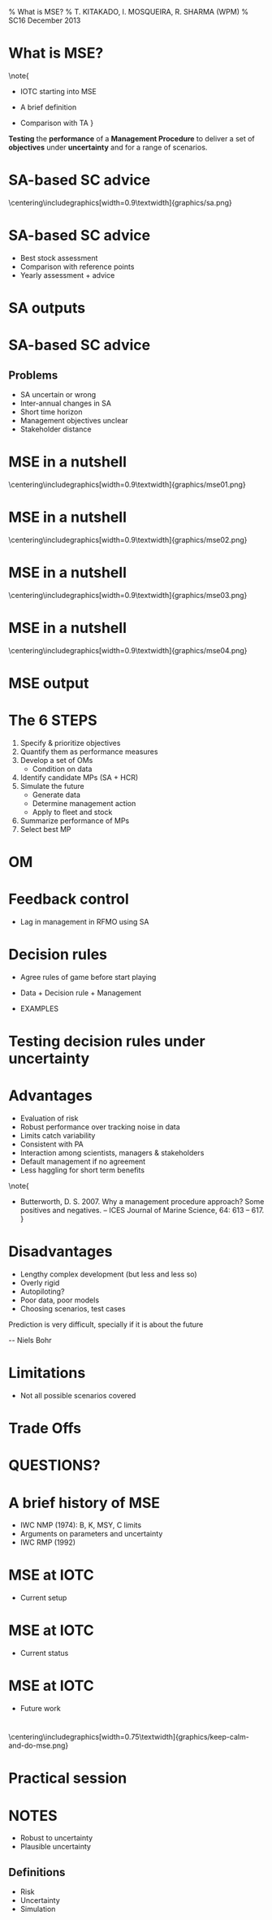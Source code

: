 % What is MSE?
% T. KITAKADO, I. MOSQUEIRA, R. SHARMA (WPM)
% SC16 December 2013

# What is MSE?

\note{
- IOTC starting into MSE
- A brief definition

- Comparison with TA
}

**Testing** the **performance** of a **Management Procedure** to deliver a set of **objectives** under **uncertainty** and for a range of scenarios.

# SA-based SC advice

\centering\includegraphics[width=0.9\textwidth]{graphics/sa.png}

# SA-based SC advice

- Best stock assessment
- Comparison with reference points
- Yearly assessment + advice 

# SA outputs

# SA-based SC advice

## Problems

- SA uncertain or wrong
- Inter-annual changes in SA
- Short time horizon
- Management objectives unclear
- Stakeholder distance

# MSE in a nutshell

\centering\includegraphics[width=0.9\textwidth]{graphics/mse01.png}

# MSE in a nutshell

\centering\includegraphics[width=0.9\textwidth]{graphics/mse02.png}

# MSE in a nutshell

\centering\includegraphics[width=0.9\textwidth]{graphics/mse03.png}

# MSE in a nutshell

\centering\includegraphics[width=0.9\textwidth]{graphics/mse04.png}

# MSE output

# The 6 STEPS

1. Specify & prioritize objectives
2. Quantify them as performance measures
3. Develop a set of OMs
	- Condition on data
4. Identify candidate MPs (SA + HCR)
5. Simulate the future
	- Generate data
	- Determine management action
	- Apply to fleet and stock
6. Summarize performance of MPs
7. Select best MP

# OM

# Feedback control

- Lag in management in RFMO using SA

# Decision rules

- Agree rules of game before start playing

- Data + Decision rule + Management

- EXAMPLES

# Testing decision rules under uncertainty

# Advantages

- Evaluation of risk
- Robust performance over tracking noise in data
- Limits catch variability
- Consistent with PA
- Interaction among scientists, managers & stakeholders
- Default management if no agreement
- Less haggling for short term benefits

\note{
* Butterworth, D. S. 2007. Why a management procedure approach? Some positives and negatives. – ICES Journal of Marine Science, 64: 613 – 617.
}

# Disadvantages

- Lengthy complex development (but less and less so)
- Overly rigid
- Autopiloting?
- Poor data, poor models
- Choosing scenarios, test cases

Prediction is very difficult, specially if it is about the future

-- Niels Bohr

# Limitations

- Not all possible scenarios covered

# Trade Offs

# QUESTIONS?

# A brief history of MSE

- IWC NMP (1974): B, K, MSY, C limits
- Arguments on parameters and uncertainty
- IWC RMP (1992)

# MSE at IOTC

- Current setup

# MSE at IOTC

- Current status

# MSE at IOTC

- Future work

#

\centering\includegraphics[width=0.75\textwidth]{graphics/keep-calm-and-do-mse.png}

# Practical session

# NOTES

- Robust to uncertainty
- Plausible uncertainty

## Definitions

- Risk
- Uncertainty
- Simulation
